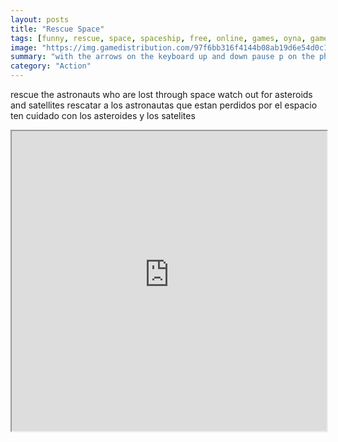 ```yaml
---
layout: posts
title: "Rescue Space"
tags: [funny, rescue, space, spaceship, free, online, games, oyna, game, free, games, play, play, games]
image: "https://img.gamedistribution.com/97f6bb316f4144b08ab19d6e54d0c1e2.jpg"
summary: "with the arrows on the keyboard up and down pause p on the phone with the keys on the screen con las flechas del teclado arriba y abajo pausa p en el movil con las teclas de la pantalla  free online games oyna game free games play play games"
category: "Action"
---
```


rescue the astronauts who are lost through space watch out for asteroids and satellites rescatar a los astronautas que estan perdidos por el espacio ten cuidado con los asteroides y los satelites

<iframe width="100%" height="480px;" src="https://html5.gamedistribution.com/97f6bb316f4144b08ab19d6e54d0c1e2/"></iframe>